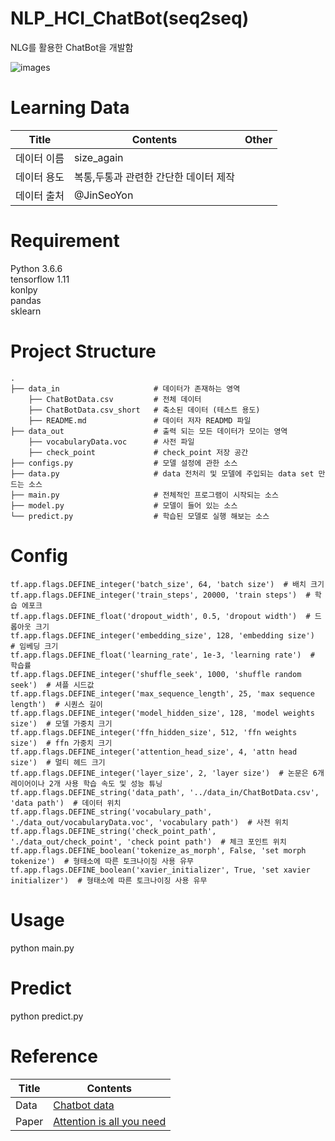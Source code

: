 # NLP_HCI_ChatBot(seq2seq)
NLG를 활용한 ChatBot을 개발함  

![images](images/transformer.png)  


# Learning Data
Title|Contents|Other
--|--|--
데이터 이름|size_again
데이터 용도|복통,두통과 관련한 간단한 데이터 제작
데이터 출처| @JinSeoYon

# Requirement
Python 3.6.6   
tensorflow 1.11   
konlpy   
pandas   
sklearn   

# Project Structure
    .
    ├── data_in                     # 데이터가 존재하는 영역
        ├── ChatBotData.csv         # 전체 데이터
        ├── ChatBotData.csv_short   # 축소된 데이터 (테스트 용도)
        ├── README.md               # 데이터 저자 READMD 파일
    ├── data_out                    # 출력 되는 모든 데이터가 모이는 영역
        ├── vocabularyData.voc      # 사전 파일
        ├── check_point             # check_point 저장 공간
    ├── configs.py                  # 모델 설정에 관한 소스
    ├── data.py                     # data 전처리 및 모델에 주입되는 data set 만드는 소스
    ├── main.py                     # 전체적인 프로그램이 시작되는 소스
    ├── model.py                    # 모델이 들어 있는 소스
    └── predict.py                  # 학습된 모델로 실행 해보는 소스    
   

# Config
```
tf.app.flags.DEFINE_integer('batch_size', 64, 'batch size')  # 배치 크기
tf.app.flags.DEFINE_integer('train_steps', 20000, 'train steps')  # 학습 에포크
tf.app.flags.DEFINE_float('dropout_width', 0.5, 'dropout width')  # 드롭아웃 크기
tf.app.flags.DEFINE_integer('embedding_size', 128, 'embedding size')  # 임베딩 크기 
tf.app.flags.DEFINE_float('learning_rate', 1e-3, 'learning rate')  # 학습률
tf.app.flags.DEFINE_integer('shuffle_seek', 1000, 'shuffle random seek')  # 셔플 시드값
tf.app.flags.DEFINE_integer('max_sequence_length', 25, 'max sequence length')  # 시퀀스 길이
tf.app.flags.DEFINE_integer('model_hidden_size', 128, 'model weights size')  # 모델 가중치 크기
tf.app.flags.DEFINE_integer('ffn_hidden_size', 512, 'ffn weights size')  # ffn 가중치 크기
tf.app.flags.DEFINE_integer('attention_head_size', 4, 'attn head size')  # 멀티 헤드 크기
tf.app.flags.DEFINE_integer('layer_size', 2, 'layer size')  # 논문은 6개 레이어이나 2개 사용 학습 속도 및 성능 튜닝
tf.app.flags.DEFINE_string('data_path', '../data_in/ChatBotData.csv', 'data path')  # 데이터 위치
tf.app.flags.DEFINE_string('vocabulary_path', './data_out/vocabularyData.voc', 'vocabulary path')  # 사전 위치
tf.app.flags.DEFINE_string('check_point_path', './data_out/check_point', 'check point path')  # 체크 포인트 위치
tf.app.flags.DEFINE_boolean('tokenize_as_morph', False, 'set morph tokenize')  # 형태소에 따른 토크나이징 사용 유무
tf.app.flags.DEFINE_boolean('xavier_initializer', True, 'set xavier initializer')  # 형태소에 따른 토크나이징 사용 유무  
```

# Usage
python main.py

# Predict
python predict.py 


# Reference
Title|Contents
--|--
Data|[Chatbot data](https://github.com/songys/Chatbot_data)  
Paper|[Attention is all you need](https://arxiv.org/abs/1706.03762)

<!--
# Author
Jin Seo Yon / (sheoyonj@naver.com)
-->
